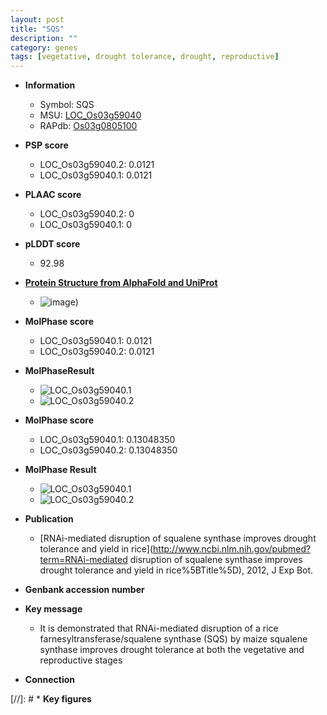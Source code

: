 ```yaml
---
layout: post
title: "SQS"
description: ""
category: genes
tags: [vegetative, drought tolerance, drought, reproductive]
---
```


* **Information**  
    + Symbol: SQS  
    + MSU: [LOC_Os03g59040](http://rice.plantbiology.msu.edu/cgi-bin/ORF_infopage.cgi?orf=LOC_Os03g59040)  
    + RAPdb: [Os03g0805100](http://rapdb.dna.affrc.go.jp/viewer/gbrowse_details/irgsp1?name=Os03g0805100)  

* **PSP score**  
    + LOC_Os03g59040.2: 0.0121 
    + LOC_Os03g59040.1: 0.0121 

* **PLAAC score**  
    + LOC_Os03g59040.2: 0 
    + LOC_Os03g59040.1: 0 

* **pLDDT score**
    + 92.98

* **[Protein Structure from AlphaFold and UniProt](https://www.uniprot.org/uniprotkb/O22105/entry#structure)**
    + ![image](https://ricepsp.github.io/images/E-O/AF-O22105-F1.png))

* **MolPhase score**
    + LOC_Os03g59040.1: 0.0121
    + LOC_Os03g59040.2: 0.0121

* **MolPhaseResult**
    + ![LOC_Os03g59040.1](https://ricepsp.github.io/pictures/LOC_Os03g/LOC_Os03g59040.1.png)
    + ![LOC_Os03g59040.2](https://ricepsp.github.io/pictures/LOC_Os03g/LOC_Os03g59040.2.png)

* **MolPhase score**
    + LOC_Os03g59040.1: 0.13048350
    + LOC_Os03g59040.2: 0.13048350

* **MolPhase Result**
    + ![LOC_Os03g59040.1](https://304243504.github.io/Pictures/LOC_Os03g/LOC_Os03g59040.1.png)
    + ![LOC_Os03g59040.2](https://304243504.github.io/Pictures/LOC_Os03g/LOC_Os03g59040.2.png)

* **Publication**  
    + [RNAi-mediated disruption of squalene synthase improves drought tolerance and yield in rice](http://www.ncbi.nlm.nih.gov/pubmed?term=RNAi-mediated disruption of squalene synthase improves drought tolerance and yield in rice%5BTitle%5D), 2012, J Exp Bot.

* **Genbank accession number**  

* **Key message**  
    + It is demonstrated that RNAi-mediated disruption of a rice farnesyltransferase/squalene synthase (SQS) by maize squalene synthase improves drought tolerance at both the vegetative and reproductive stages

* **Connection**  

[//]: # * **Key figures**  



